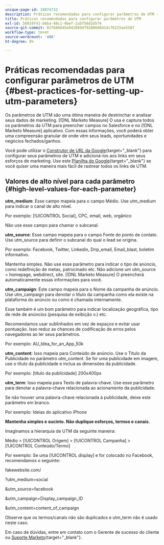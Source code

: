 ```yaml
---
unique-page-id: 18874732
description: Práticas recomendadas para configurar parâmetros de UTM - [!DNL Marketo Measure] - Documentação do produto
title: Práticas recomendadas para configurar parâmetros de UTM
exl-id: 56019f41-b6ba-48c1-9bef-2a5f56d2d5f4
source-git-commit: 02f686645e942089df92800d8d14c76215ae558f
workflow-type: tm+mt
source-wordcount: '486'
ht-degree: 0%

---
```


# Práticas recomendadas para configurar parâmetros de UTM {#best-practices-for-setting-up-utm-parameters}

Os parâmetros de UTM são uma ótima maneira de destrinchar e analisar seus dados de marketing. [!DNL Marketo Measure] O usa e captura todos os parâmetros da UTM para preencher campos no Salesforce e no [!DNL Marketo Measure] aplicativo. Com essas informações, você poderá obter uma compreensão granular de onde vêm seus leads, oportunidades e negócios fechados/ganhos.

Você pode utilizar o [Construtor de URL da Google](https://support.google.com/analytics/answer/1033867?hl=en){target=&quot;_blank&quot;} para configurar seus parâmetros de UTM e adicioná-los aos links em seus esforços de marketing. Use este [Planilha do Google](https://docs.google.com/spreadsheets/d/1QCIr1WUJQHE68cA4VTks2XE7nxuryaUymCEy_23-Oew/edit#gid=0){target=&quot;_blank&quot;} se você quiser uma maneira mais fácil de rastrear todos os links de UTM.

## Valores de alto nível para cada parâmetro {#high-level-values-for-each-parameter}

**utm_medium**: Esse campo mapeia para o campo Médio. Use utm_medium para indicar o canal de alto nível.

Por exemplo: [!UICONTROL Social], CPC, email, web, orgânico

Não use esse campo para chamar o subcanal.

**utm_source**: Esse campo mapeia para o campo Fonte do ponto de contato. Use utm_source para definir o subcanal do qual o lead se origina.

Por exemplo: Facebook, Twitter, Linkedin, Drip_email, Email_blast, boletim informativo.

Mantenha simples. Não use esse parâmetro para indicar o tipo de anúncio, como redefinição de metas, patrocinado etc. Não adicione um utm_source = homepage, webdirect, site. [!DNL Marketo Measure] O preencherá automaticamente essas informações para você.

**utm_campaign**: Este campo mapeia para o Nome da campanha de anúncio. Use utm_campaign para denotar o título da campanha como ela existe na plataforma do anúncio ou como é chamada internamente.

Esse também é um bom parâmetro para indicar localização geográfica, tipo de rede de anúncios (pesquisa de exibição v.) etc.

Recomendamos usar sublinhados em vez de espaços e evitar usar pontuação. Isso reduz as chances de codificação de erros pelos navegadores ao ler seus parâmetros.

Por exemplo: AU_Idea_for_an_App_50k

**utm_content**: Isso mapeia para Conteúdo de anúncio. Use o Título da Publicidade no parâmetro utm_content. Se for uma publicidade em imagem, use o título da publicidade e inclua as dimensões da publicidade.

Por exemplo: [título da publicidade] 200x400px

**utm_term**: Isso mapeia para Texto de palavra-chave. Use esse parâmetro para denotar a palavra-chave relacionada ao acionamento da publicidade.

Se não houver uma palavra-chave relacionada à publicidade, deixe este parâmetro em branco.

Por exemplo: Ideias do aplicativo iPhone

**Mantenha simples e sucinto. Não duplique esforços, termos e canais.**

Imaginamos a hierarquia de UTM da seguinte maneira:

Médio > [!UICONTROL Origem] > [!UICONTROL Campanha] > [!UICONTROL Conteúdo/Termo]

Por exemplo: Se uma [!UICONTROL display] e for colocado no Facebook, recomendamos o seguinte:

fakewebsite.com/

?utm_medium=social

&amp;utm_source=facebook

&amp;utm_campaign=Display_campaign_ID

&amp;utm_content=content_of_campaign

Observe que os termos/canais não são duplicados e utm_term não é usado neste caso.

Em caso de dúvidas, entre em contato com o Gerente de sucesso do cliente ou [Suporte Marketo](https://nation.marketo.com/t5/support/ct-p/Support){target=&quot;_blank&quot;}.
